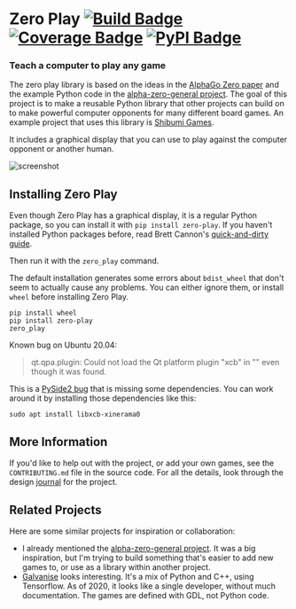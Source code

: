 # Zero Play [![Build Badge]][build] [![Coverage Badge]][codecov] [![PyPI Badge]][pypi]
### Teach a computer to play any game

[Build Badge]: https://github.com/donkirkby/zero-play/actions/workflows/py-build.yml/badge.svg?branch=master
[build]: https://github.com/donkirkby/zero-play/actions
[Coverage Badge]: https://codecov.io/github/donkirkby/zero-play/coverage.svg?branch=master
[codecov]: https://codecov.io/github/donkirkby/zero-play?branch=master
[PyPI Badge]: https://badge.fury.io/py/zero-play.svg
[pypi]: https://badge.fury.io/py/zero-play
[journal]: docs/journal
[screenshot]: https://donkirkby.github.io/zero-play/images/screenshot.png

The zero play library is based on the ideas in the [AlphaGo Zero paper] and the
example Python code in the [alpha-zero-general project]. The goal of this
project is to make a reusable Python library that other projects can build on
to make powerful computer opponents for many different board games. An example
project that uses this library is [Shibumi Games].

It includes a graphical display that you can use to play against the computer
opponent or another human.

![screenshot]

[AlphaGo Zero paper]: https://deepmind.com/blog/alphago-zero-learning-scratch/
[alpha-zero-general project]: https://github.com/suragnair/alpha-zero-general
[Shibumi Games]: https://donkirkby.github.io/shibumi-games/

## Installing Zero Play
Even though Zero Play has a graphical display, it is a regular Python package,
so you can install it with `pip install zero-play`. If you haven't installed
Python packages before, read Brett Cannon's [quick-and-dirty guide].

Then run it with the `zero_play` command.

The default installation generates some errors about `bdist_wheel` that don't
seem to actually cause any problems. You can either ignore them, or install
`wheel` before installing Zero Play.

    pip install wheel
    pip install zero-play
    zero_play

Known bug on Ubuntu 20.04:

> qt.qpa.plugin: Could not load the Qt platform plugin "xcb" in "" even though
> it was found.

This is a [PySide2 bug] that is missing some dependencies. You can work around
it by installing those dependencies like this:

    sudo apt install libxcb-xinerama0

[quick-and-dirty guide]: https://snarky.ca/a-quick-and-dirty-guide-on-how-to-install-packages-for-python/
[PySide2 bug]: https://bugreports.qt.io/browse/QTBUG-84749

## More Information
If you'd like to help out with the project, or add your own games, see the
`CONTRIBUTING.md` file in the source code. For all the details, look through the
design [journal] for the project.

## Related Projects
Here are some similar projects for inspiration or collaboration:

* I already mentioned the [alpha-zero-general project]. It was a big inspiration, but I'm trying to build something
    that's easier to add new games to, or use as a library within another project.
* [Galvanise] looks interesting. It's a mix of Python and C++, using Tensorflow. As of 2020, it looks like a single
    developer, without much documentation. The games are defined with GDL, not Python code.

[Galvanise]: https://github.com/richemslie/galvanise_zero
